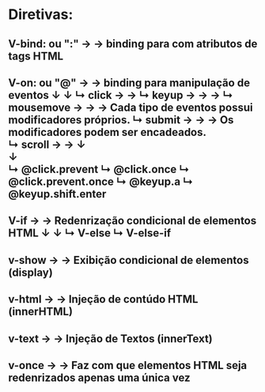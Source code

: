Diretivas:
==============

V-bind: ou ":" → → binding para com atributos de tags HTML
-----------------------------------------------------------
V-on: ou "@" → → binding para manipulação de eventos
               ↓
               ↓
               ↳ click → →
               ↳ keyup → → →
               ↳ mousemove → → →  Cada tipo de eventos possui modificadores próprios. 
               ↳ submit → → →     Os modificadores podem ser encadeados.                        
               ↳ scroll → →                 ↓               
                                            ↓  
                                            ↳ @click.prevent
                                            ↳ @click.once
                                            ↳ @click.prevent.once
                                            ↳ @keyup.a
                                            ↳ @keyup.shift.enter
-----------------------------------------------------
V-if → → Redenrização condicional de elementos HTML
                ↓ 
                ↓
                ↳ V-else
                ↳ V-else-if  
-----------------------------------------------------
v-show  → →  Exibição condicional de elementos (display)
---------------------------------------------------------
v-html  → →  Injeção de contúdo HTML (innerHTML)
-------------------------------------------------
v-text → → Injeção de Textos (innerText)
-----------------------------------------
v-once → → Faz com que elementos HTML seja redenrizados apenas uma única vez
-----------------------------------------------------------------------------



